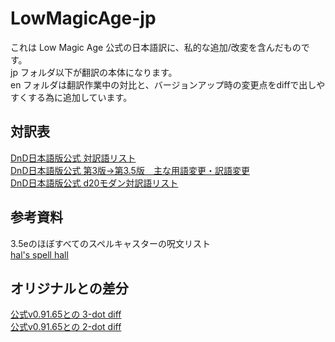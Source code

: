 # LowMagicAge-jp

これは Low Magic Age 公式の日本語訳に、私的な追加/改変を含んだものです。  
jp フォルダ以下が翻訳の本体になります。  
en フォルダは翻訳作業中の対比と、バージョンアップ時の変更点をdiffで出しやすくする為に追加しています。  

## 対訳表

[DnD日本語版公式 対訳語リスト](https://hobbyjapan.co.jp/dd_old/support/english.html)  
[DnD日本語版公式 第3版→第3.5版　主な用語変更・訳語変更](https://hobbyjapan.co.jp/dd_old/errata/phb3.5_dc.html)  
[DnD日本語版公式 d20モダン対訳語リスト](https://hobbyjapan.co.jp/dd_old/errata/d20modern_taiyaku.html)  

## 参考資料

3.5eのほぼすべてのスペルキャスターの呪文リスト  
[hal's spell hall](http://u1ro.sakura.ne.jp/cdspe_u1/hal_spell/hal_3.5espell_top.html)  

## オリジナルとの差分

[公式v0.91.65との 3-dot diff](https://github.com/hirmiura/LowMagicAge-jp/compare/LMA_v0.91.65...HEAD)  
[公式v0.91.65との 2-dot diff](https://github.com/hirmiura/LowMagicAge-jp/compare/LMA_v0.91.65..HEAD)  
